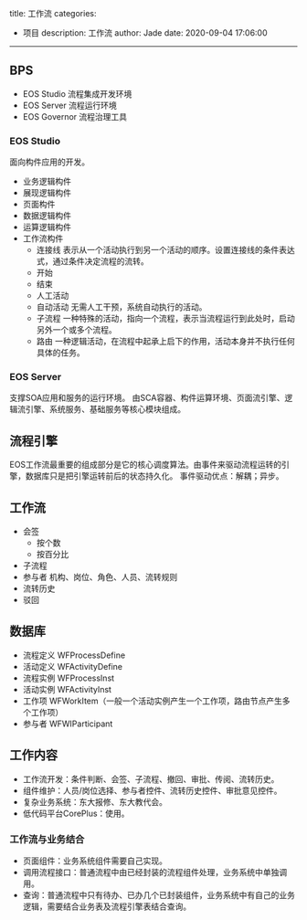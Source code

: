 title: 工作流
categories:
  - 项目
description: 工作流
author: Jade
date: 2020-09-04 17:06:00
---

## BPS
- EOS Studio 流程集成开发环境
- EOS Server 流程运行环境
- EOS Governor 流程治理工具

### EOS Studio
面向构件应用的开发。
- 业务逻辑构件
- 展现逻辑构件
- 页面构件
- 数据逻辑构件
- 运算逻辑构件
- 工作流构件
  - 连接线 表示从一个活动执行到另一个活动的顺序。设置连接线的条件表达式，通过条件决定流程的流转。
  - 开始
  - 结束
  - 人工活动 
  - 自动活动 无需人工干预，系统自动执行的活动。
  - 子流程 一种特殊的活动，指向一个流程，表示当流程运行到此处时，启动另外一个或多个流程。
  - 路由 一种逻辑活动，在流程中起承上启下的作用，活动本身并不执行任何具体的任务。

### EOS Server
支撑SOA应用和服务的运行环境。
由SCA容器、构件运算环境、页面流引擎、逻辑流引擎、系统服务、基础服务等核心模块组成。

## 流程引擎
EOS工作流最重要的组成部分是它的核心调度算法。由事件来驱动流程运转的引擎，数据库只是把引擎运转前后的状态持久化。
事件驱动优点：解耦；异步。

## 工作流
- 会签
    - 按个数
    - 按百分比
- 子流程
- 参与者 机构、岗位、角色、人员、流转规则
- 流转历史
- 驳回

## 数据库
- 流程定义 WFProcessDefine
- 活动定义 WFActivityDefine
- 流程实例 WFProcessInst
- 活动实例 WFActivityInst
- 工作项 WFWorkItem（一般一个活动实例产生一个工作项，路由节点产生多个工作项）
- 参与者 WFWIParticipant

## 工作内容
- 工作流开发：条件判断、会签、子流程、撤回、审批、传阅、流转历史。
- 组件维护：人员/岗位选择、参与者控件、流转历史控件、审批意见控件。
- 复杂业务系统：东大报修、东大教代会。
- 低代码平台CorePlus：使用。

### 工作流与业务结合
- 页面组件：业务系统组件需要自己实现。
- 调用流程接口：普通流程中由已经封装的流程组件处理，业务系统中单独调用。
- 查询：普通流程中只有待办、已办几个已封装组件，业务系统中有自己的业务逻辑，需要结合业务表及流程引擎表结合查询。
